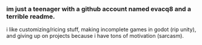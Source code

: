 
### im just a teenager with a github account named evacq8 and a terrible readme.

i like customizing/ricing stuff, making incomplete games in godot (rip unity), and giving up on projects because i have tons of motivation (sarcasm).



<!--
**evacq8/evacq8** is a ✨ _special_ ✨ repository because its `README.md` (this file) appears on your GitHub profile.

Here are some ideas to get you started:

- 🔭 I’m currently working on ...
- 🌱 I’m currently learning ...
- 👯 I’m looking to collaborate on ...
- 🤔 I’m looking for help with ...
- 💬 Ask me about ...
- 📫 How to reach me: ...
- 😄 Pronouns: ...
- ⚡ Fun fact: ...
-->
